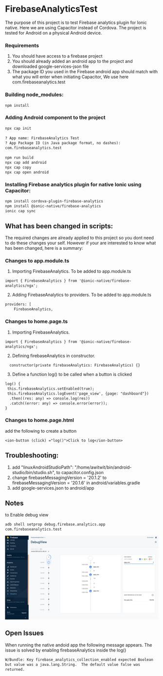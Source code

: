 # FirebaseAnalyticsTest
The purpose of this project is to test Firebase analytics plugin for Ionic native. Here we are using Capacitor instead of Cordova. The project is tested for Android on a physical Android device.

### Requirements
1. You should have access to a firebase project
2. You should already added an android app to the project and downloaded google-services-json file
3. The package ID you used in the Firebase android app should match with what you will enter when initiating Capacitor, We use here com.firebaseanalytics.test

### Building node_modules:
```
npm install
```
### Adding Android component to the project
```
npx cap init

? App name: FirebaseAnalytics Test
? App Package ID (in Java package format, no dashes): com.firebaseanalytics.test

npm run build
npx cap add android
npx cap copy
npx cap open android 
```
### Installing Firebase analytics plugin for native Ionic using Capacitor: 
```
npm install cordova-plugin-firebase-analytics 
npm install @ionic-native/firebase-analytics
ionic cap sync
```
## What has been changed in scripts:
The required changes are already applied to this project so you dont need to do these changes your self. However if your are interested to know what has been changed, here is a summary:

### Changes to app.module.ts
1. Importing FirebaseAnalytics. To be added to app.module.ts
```
import { FirebaseAnalytics } from '@ionic-native/firebase-analytics/ngx';
```
2. Adding FirebaseAnalytics to providers. To be added to app.module.ts
```
providers: [
	FirebaseAnalytics,
```

### Changes to home.page.ts
1. Importing FirebaseAnalytics.
```
import { FirebaseAnalytics } from '@ionic-native/firebase-analytics/ngx';
```
2. Defining firebaseAnalytics in constructor.
```
  constructor(private firebaseAnalytics: FirebaseAnalytics) {}
```
3. Define a function log() to be called when a button is clicked
```
log() {
 this.firebaseAnalytics.setEnabled(true);
 this.firebaseAnalytics.logEvent('page_view', {page: "dashboard"})
  .then((res: any) => console.log(res))
  .catch((error: any) => console.error(error));
}
```

### Changes to home.page.html
add the following to create a button
```
<ion-button (click) ="log()">Click to log</ion-button>
```

## Troubleshooting:
1. add "linuxAndroidStudioPath": "/home/awitwit/bin/android-studio/bin/studio.sh", to capacitor.config.json 
2. change firebaseMessagingVersion =  '20.1.2' to  firebaseMessagingVersion =  '20.1.6' in android/variables.gradle
3. add google-services.json to android/app

## Notes
to Enable debug view
```
adb shell setprop debug.firebase.analytics.app com.firebaseanalytics.test
```
![alt text](https://github.com/sahibammar/FirebaseAnalyticsTest/raw/master/src/common/images/firebase_dashboard_snapshot.jpg "Logo Title Text 1")

## Open Issues
When running the native andoid app the following message appears. The issue is solved by enabling firebaseAnalytics inside the log()  
```
W/Bundle: Key firebase_analytics_collection_enabled expected Boolean but value was a java.lang.String.  The default value false was returned.
```